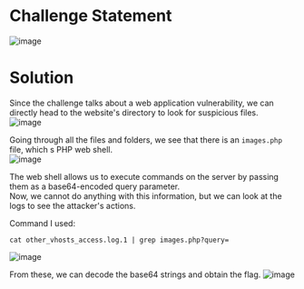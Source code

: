 # Challenge Statement
![image](https://github.com/user-attachments/assets/8098ac69-d3c2-44fe-b20a-e1b537969d91)

# Solution
Since the challenge talks about a web application vulnerability, we can directly head to the website's directory to look for suspicious files.  
![image](https://github.com/user-attachments/assets/95ba540f-08f5-49dc-98a6-b394e58ee867)

Going through all the files and folders, we see that there is an `images.php` file, which s PHP web shell.  
![image](https://github.com/user-attachments/assets/eff5bce4-28ea-4520-aabe-f62a9e968199)

The web shell allows us to execute commands on the server by passing them as a base64-encoded query parameter.  
Now, we cannot do anything with this information, but we can look at the logs to see the attacker's actions.  

Command I used: 
```
cat other_vhosts_access.log.1 | grep images.php?query=
```

![image](https://github.com/user-attachments/assets/8c22bf95-7fe3-4ac3-a2e5-c120eab56c8f)

From these, we can decode the base64 strings and obtain the flag.
![image](https://github.com/user-attachments/assets/ee1c418d-f9ba-4027-bd04-3f03d69d5e94)

